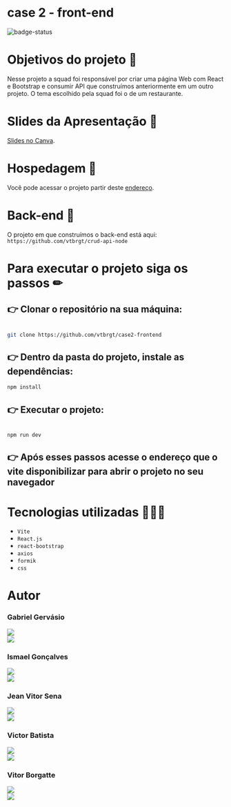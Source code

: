 # case 2 - front-end

![badge-status](https://img.shields.io/badge/status-FINALIZADO-green?style=for-the-badge)

# Objetivos do projeto 🎯

Nesse projeto a squad foi responsável por criar uma página Web com React e Bootstrap e consumir API que construímos anteriormente em um outro projeto. O tema escolhido pela squad foi o de um restaurante.

# Slides da Apresentação 🎪

[Slides no Canva](https://www.canva.com/design/DAFcjw-8vAk/p9XbBHWbhFSPJTw1DqMJVg/edit?utm_content=DAFcjw-8vAk&utm_campaign=designshare&utm_medium=link2&utm_source=sharebutton).

# Hospedagem 🏡

Você pode acessar o projeto partir deste [endereço](https://case2-frontend-rosy.vercel.app).

# Back-end 👾

O projeto em que construímos o back-end está aqui: `https://github.com/vtbrgt/crud-api-node`

# Para executar o projeto siga os passos ✏

## 👉 Clonar o repositório na sua máquina:

```sh

git clone https://github.com/vtbrgt/case2-frontend

```

## 👉 Dentro da pasta do projeto, instale as dependências:

```sh
npm install
```

## 👉 Executar o projeto:

```sh

npm run dev

```

## 👉 Após esses passos acesse o endereço que o vite disponibilizar para abrir o projeto no seu navegador

# Tecnologias utilizadas 👨🏻‍💻

- `Vite`
- `React.js`
- `react-bootstrap`
- `axios`
- `formik`
- `css`

# Autor

### Gabriel Gervásio

<a style="display: block;" href="https://github.com/GabrielGervasio" target="_blank">
<img src="https://img.shields.io/badge/GitHub-100000?style=for-the-badge&logo=github&logoColor=white">
</a>
<a href="https://www.linkedin.com/in/gabriel-gervasio-de-santana-6131b9217/" target="_blank">
<img src="https://img.shields.io/badge/LinkedIn-0077B5?style=for-the-badge&logo=linkedin&logoColor=white">
</a>

### Ismael Gonçalves

<a style="display: block;" href="https://github.com/Ismaelgoncalvesdasil" target="_blank">
<img src="https://img.shields.io/badge/GitHub-100000?style=for-the-badge&logo=github&logoColor=white">
</a>
<a href="https://www.linkedin.com/in/ismaelgonçalves/" target="_blank">
<img src="https://img.shields.io/badge/LinkedIn-0077B5?style=for-the-badge&logo=linkedin&logoColor=white">
</a>

### Jean Vitor Sena

<a style="display: block;" href="https://github.com/jeanvitor29" target="_blank">
<img src="https://img.shields.io/badge/GitHub-100000?style=for-the-badge&logo=github&logoColor=white">
</a>
<a href="https://www.linkedin.com/in/jean-vitor-sena-56693624b/" target="_blank">
<img src="https://img.shields.io/badge/LinkedIn-0077B5?style=for-the-badge&logo=linkedin&logoColor=white">
</a>

### Victor Batista

<a style="display: block;" href="https://github.com/VictorEdB" target="_blank">
<img src="https://img.shields.io/badge/GitHub-100000?style=for-the-badge&logo=github&logoColor=white">
</a>
<a href="https://www.linkedin.com/in/victor-batista-380428252/" target="_blank">
<img src="https://img.shields.io/badge/LinkedIn-0077B5?style=for-the-badge&logo=linkedin&logoColor=white">
</a>

### Vitor Borgatte

<a style="display: block;" href="https://www.github.com/vtbrgt" target="_blank">
<img src="https://img.shields.io/badge/GitHub-100000?style=for-the-badge&logo=github&logoColor=white">
</a>
<a href="https://www.linkedin.com/in/vitor-borgatte/" target="_blank">
<img src="https://img.shields.io/badge/LinkedIn-0077B5?style=for-the-badge&logo=linkedin&logoColor=white">
</a>
